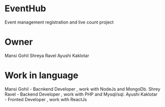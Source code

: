# EventHub
Event management registration and live count project
# Owner
Mansi Gohil
Shreya Ravel
Ayushi Kaklotar
# Work in language
Mansi Gohil - Bacnkend Developer , work with NodeJs and MongoDb.
Shrey Ravel - Backend Developer , work with PHP and Mysql/sql.
Ayushi Kaklotar - Fronted Developer , work with ReactJs
